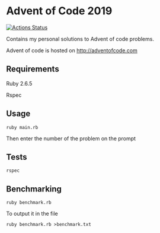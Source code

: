 # Advent of Code 2019

[![Actions Status](https://github.com/grasseh/adventofcode-2019/workflows/Ruby/badge.svg)](https://github.com/grasseh/adventofcode-2019/actions)

Contains my personal solutions to Advent of code problems.

Advent of code is hosted on http://adventofcode.com

## Requirements

Ruby 2.6.5

Rspec

## Usage

`ruby main.rb`

Then enter the number of the problem on the prompt

## Tests

`rspec`

## Benchmarking

`ruby benchmark.rb`

To output it in the file

`ruby benchmark.rb >benchmark.txt`
